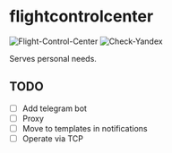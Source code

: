 # flightcontrolcenter

![Flight-Control-Center](https://github.com/ferux/flightcontrolcenter/workflows/Flight-Control-Center/badge.svg)
![Check-Yandex](https://github.com/ferux/flightcontrolcenter/workflows/Check-Yandex/badge.svg)

Serves personal needs.

## TODO

- [ ] Add telegram bot  
- [ ] Proxy
- [ ] Move to templates in notifications
- [ ] Operate via TCP
